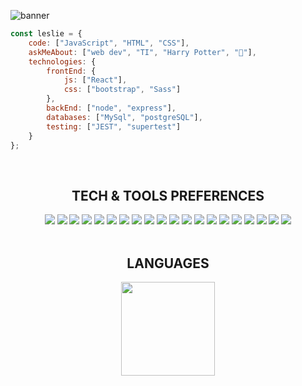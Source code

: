 ![banner](https://github.com/lilithrv/lilithrv/assets/105757994/2c38ce6a-d56a-4fae-8b27-86258b9e75fe)

```javascript
const leslie = {
    code: ["JavaScript", "HTML", "CSS"],
    askMeAbout: ["web dev", "TI", "Harry Potter", "💉"],
    technologies: {
        frontEnd: {
            js: ["React"],
            css: ["bootstrap", "Sass"]
        },
        backEnd: ["node", "express"],
        databases: ["MySql", "postgreSQL"],
        testing: ["JEST", "supertest"]
    }
};
```
<br>

<div align="center">
  
  ## **TECH & TOOLS PREFERENCES**
</div>

<div align="center">
    <img src="https://img.shields.io/badge/-HTML5-E34F26?style=for-the-badge&color=black&logo=html5&logoColor=orange"/>
    <img src="https://img.shields.io/badge/CSS-151516?style=for-the-badge&color=black&logo=css3&logoColor=1572B6"/>
    <a href="https://code.visualstudio.com/"><img src="https://img.shields.io/badge/vscode-151516?style=for-the-badge&color=black&logo=visualstudiocode&logoColor=007ACC" /></a>
    <a href="https://www.jetbrains.com/webstorm/"><img src="https://img.shields.io/badge/WebStorm-000000?style=for-the-badge&logo=webstorm"/></a>
    <a href="https://getbootstrap.com/"><img src="https://img.shields.io/badge/Bootstrap-563D7C?style=for-the-badge&color=black&logo=bootstrap" /></a>
    <a href="https://sass-lang.com/"><img src="https://img.shields.io/badge/Sass-CC6699?style=for-the-badge&color=black&logo=sass" /></a>
    <img src="https://img.shields.io/badge/-JavaScript-eed718?style=for-the-badge&color=black&logo=javascript&logoColor=yellow">
    <a href="https://vitejs.dev/"><img src="https://img.shields.io/badge/Vite-151516?style=for-the-badge&color=black&logo=vite&logoColor=646CFF" /></a>
    <a href="https://react.dev/"><img src="https://img.shields.io/badge/-React-000000?style=for-the-badge&logo=react&logoColor=00c8ff"></a>
    <a href="https://reactrouter.com/"><img src="https://img.shields.io/badge/React_Router-CA4245?style=for-the-badge&color=black&logo=react-router&logoColor=red" /></a>
    <a href="https://www.npmjs.com/package/react-toastify"><img src="https://img.shields.io/badge/npm-react_toastify-151516?style=for-the-badge&color=black" /></a>
    <a href="https://nodejs.dev/en/"><img src="https://img.shields.io/badge/node.js-3C873A?style=for-the-badge&logo=node.js&logoColor=dark-green&color=black" /></a>
    <a href="https://www.npmjs.com/"><img src="https://img.shields.io/badge/npm-151516?style=for-the-badge&logo=npm&logoColor=CB3837" /></a>
    <a href="https://www.postgresql.org/"><img src="https://img.shields.io/badge/PostgreSQL-316192?style=for-the-badge&color=black&logo=postgresql&logoColor=blue&link=https%3A%2F%2Fwww.postgresql.org%2F" /></a>
    <a href="https://expressjs.com/"><img src="https://img.shields.io/badge/express.js-%23404d59.svg?style=for-the-badge&color=black&logo=express&logoColor=%2361DAFB" /></a>
    <a href="https://jwt.io/"><img src="https://img.shields.io/badge/json%20web%20tokens-323330?style=for-the-badge&color=black&logo=json-web-tokens&logoColor=pink" /></a>
    <a href="https://jestjs.io/"><img src="https://img.shields.io/badge/Jest-323330?style=for-the-badge&color=black&logo=Jest&logoColor=pink" /></a>
    <a href="https://www.npmjs.com/package/supertest"><img src="https://img.shields.io/badge/npm-supertest-151516?style=for-the-badge&color=black&logo=supertest"></a>
    <a href="https://www.postman.com/"><img src="https://img.shields.io/badge/Postman-FF6C37?style=for-the-badge&logo=postman&color=black&logoColor=orange" /></a>
    <a href="https://obsidian.md/"><img src="https://img.shields.io/badge/Obsidian-151516?style=for-the-badge&logo=obsidian&logoColor=purple&color=black" /></a> 
</div>

<div align="center">

<br>

  ## **LANGUAGES**
</div>

<div align="center">
<img height=150 src="https://github-readme-stats.vercel.app/api/top-langs/?username=lilithrv&layout=donut&theme=radical&hide_progress=true"/>
    
</div>




